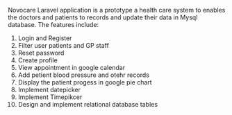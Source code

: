 Novocare Laravel application is a prototype a health care system to enables the doctors and patients to records and update their data in Mysql database. The features include:
1. Login and Register
2. Filter user patients and GP staff
3. Reset password
4. Create profile
5. View appointment in google calendar
6. Add petient blood pressure and otehr records
7. Display the patient progess in google pie chart
8. Implement datepicker 
9. Implement Timepikcer
10. Design and implement relational database tables
